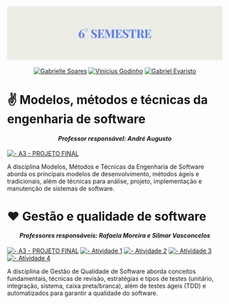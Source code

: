 <img src="https://github.com/S6-2025/.github/blob/main/banners.jpg"/>

<div align=center>
  
[![Gabrielle Soares ](https://img.shields.io/badge/Gabrielle_Soares_-black?style=for-the-badge&logo=github)](https://github.com/gabriellesote)
[![Vinicius Godinho ](https://img.shields.io/badge/Vinicius_Godinho_-black?style=for-the-badge&logo=github)](https://github.com/ViniciusMGodinho)
[![Gabriel Evaristo](https://img.shields.io/badge/Gabriel_Evaristo-black?style=for-the-badge&logo=github)](https://github.com/gabsevamac)

</div>

<h1> ✌️ Modelos, métodos e técnicas da engenharia de software </h1>
<h4 align=center>  <em>Professor responsável: André Augusto </em></h4>

[![  - A3 - PROJETO FINAL](https://img.shields.io/badge/_-A3_--_PROJETO_FINAL-white?style=for-the-badge&logo=github&logoColor=black)](https://github.com/S6-2025/to-do-list)

<p>
  A disciplina Modelos, Métodos e Técnicas da Engenharia de Software aborda os principais modelos de desenvolvimento, métodos ágeis e tradicionais, além de técnicas para análise, projeto, implementação e manutenção de sistemas de software.


</p>

<h1> ❤️ Gestão e qualidade de software</h1>
<h4 align=center> <em> Professores responsáveis: Rafaela Moreira e  Silmar Vasconcelos </em></h4>

[![  - A3 - PROJETO FINAL](https://img.shields.io/badge/_-A3_--_PROJETO_FINAL-white?style=for-the-badge&logo=github&logoColor=black)](https://github.com/S6-2025/NutriFacil)
[![  - Atividade 1](https://img.shields.io/badge/_-Atividade_1-white?style=for-the-badge&logo=github&logoColor=black)](https://github.com/S6-2025/revisao)
[![  - Atividade 2](https://img.shields.io/badge/_-Atividade_2-white?style=for-the-badge&logo=github&logoColor=black)](https://github.com/S6-2025/atividade_trio)
[![  - Atividade 3](https://img.shields.io/badge/_-Atividade_3-white?style=for-the-badge&logo=github&logoColor=black)](https://github.com/S6-2025/RPG)
[![  - Atividade 4](https://img.shields.io/badge/_-Atividade_4-white?style=for-the-badge&logo=github&logoColor=black)](https://github.com/S6-2025/TestesAgeis-TDD-BDD)

<p>

A disciplina de Gestão de Qualidade de Software aborda conceitos fundamentais, técnicas de revisão, estratégias e tipos de testes (unitário, integração, sistema, caixa preta/branca), além de testes ágeis (TDD) e automatizados para garantir a qualidade do software.
</p>
